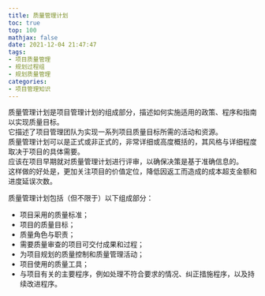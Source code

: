 ```yaml
---
title: 质量管理计划
toc: true
top: 100
mathjax: false
date: 2021-12-04 21:47:47
tags:
- 项目质量管理
- 规划过程组
- 规划质量管理
categories:
- 项目管理知识
---
```

质量管理计划是项目管理计划的组成部分，描述如何实施适用的政策、程序和指南以实现质量目标。  
它描述了项目管理团队为实现一系列项目质量目标所需的活动和资源。  
质量管理计划可以是正式或非正式的，非常详细或高度概括的，其风格与详细程度取决于项目的具体需要。  
应该在项目早期就对质量管理计划进行评审，以确保决策是基于准确信息的。  
这样做的好处是，更加关注项目的价值定位，降低因返工而造成的成本超支金额和进度延误次数。

质量管理计划包括（但不限于）以下组成部分：

- 项目采用的质量标准；
- 项目的质量目标；
- 质量角色与职责；
- 需要质量审查的项目可交付成果和过程；
- 为项目规划的质量控制和质量管理活动；
- 项目使用的质量工具；
- 与项目有关的主要程序，例如处理不符合要求的情况、纠正措施程序，以及持续改进程序。
